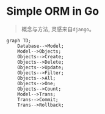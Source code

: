 # Simple ORM in Go

> 概念与方法, 灵感来自`django`。

```mermaid
graph TD;
    Database-->Model;
    Model-->Objects;
    Objects-->Create;
    Objects-->Delete;
    Objects-->Update;
    Objects-->Filter;
    Objects-->All;
    Objects-->One;
    Objects-->Count;
    Model-->Trans;
    Trans-->Commit;
    Trans-->Rollback;
```
